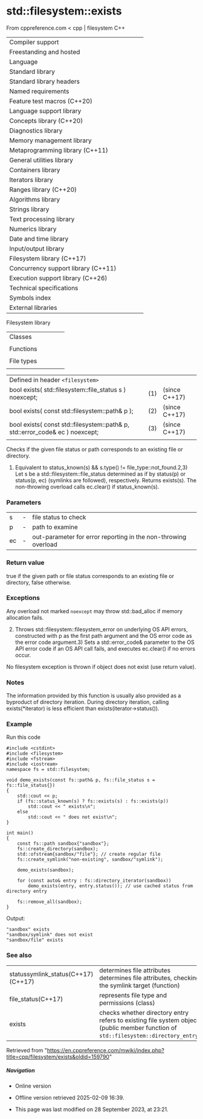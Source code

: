 # std::filesystem::exists

From cppreference.com
< cpp‎ | filesystem
C++

|  |  |  |  |  |
| --- | --- | --- | --- | --- |
| Compiler support | | | | |
| Freestanding and hosted | | | | |
| Language | | | | |
| Standard library | | | | |
| Standard library headers | | | | |
| Named requirements | | | | |
| Feature test macros (C++20) | | | | |
| Language support library | | | | |
| Concepts library (C++20) | | | | |
| Diagnostics library | | | | |
| Memory management library | | | | |
| Metaprogramming library (C++11) | | | | |
| General utilities library | | | | |
| Containers library | | | | |
| Iterators library | | | | |
| Ranges library (C++20) | | | | |
| Algorithms library | | | | |
| Strings library | | | | |
| Text processing library | | | | |
| Numerics library | | | | |
| Date and time library | | | | |
| Input/output library | | | | |
| Filesystem library (C++17) | | | | |
| Concurrency support library (C++11) | | | | |
| Execution support library (C++26) | | | | |
| Technical specifications | | | | |
| Symbols index | | | | |
| External libraries | | | | |

Filesystem library

|  |  |  |  |  |
| --- | --- | --- | --- | --- |
| Classes | | | | |
| |  |  |  |  |  | | --- | --- | --- | --- | --- | | filesystem::path | | | | | | filesystem::filesystem_error | | | | | | filesystem::directory_entry | | | | | | filesystem::directory_iterator | | | | | | filesystem::recursive_directory_iterator | | | | | | filesystem::file_status | | | | | | filesystem::space_info | | | | | | |  |  |  |  |  | | --- | --- | --- | --- | --- | | filesystem::file_type | | | | | | filesystem::file_time_type | | | | | | filesystem::perms | | | | | | filesystem::perm_options | | | | | | filesystem::copy_options | | | | | | filesystem::directory_options | | | | | |
| Functions | | | | |
| |  |  |  |  |  | | --- | --- | --- | --- | --- | | filesystem::absolute | | | | | | filesystem::canonicalfilesystem::weakly_canonical | | | | | | filesystem::relativefilesystem::proximate | | | | | | filesystem::copy | | | | | | filesystem::copy_file | | | | | | filesystem::copy_symlink | | | | | | filesystem::create_directory filesystem::create_directories | | | | | | filesystem::create_hard_link | | | | | | filesystem::create_symlink filesystem::create_directory_symlink | | | | | | filesystem::current_path | | | | | | filesystem::temp_directory_path | | | | | | |  |  |  |  |  | | --- | --- | --- | --- | --- | | ****filesystem::exists**** | | | | | | filesystem::equivalent | | | | | | filesystem::file_size | | | | | | filesystem::hard_link_count | | | | | | filesystem::last_write_time | | | | | | filesystem::permissions | | | | | | filesystem::read_symlink | | | | | | filesystem::remove filesystem::remove_all | | | | | | filesystem::rename | | | | | | filesystem::resize_file | | | | | | filesystem::space | | | | | | filesystem::status filesystem::symlink_status | | | | | |
| File types | | | | |
| |  |  |  |  |  | | --- | --- | --- | --- | --- | | filesystem::is_block_file | | | | | | filesystem::is_character_file | | | | | | filesystem::is_directory | | | | | | filesystem::is_empty | | | | | | filesystem::status_known | | | | | | |  |  |  |  |  | | --- | --- | --- | --- | --- | | filesystem::is_fifo | | | | | | filesystem::is_other | | | | | | filesystem::is_regular_file | | | | | | filesystem::is_socket | | | | | | filesystem::is_symlink | | | | | |

|  |  |  |
| --- | --- | --- |
| Defined in header `<filesystem>` |  |  |
| bool exists( std::filesystem::file_status s ) noexcept; | (1) | (since C++17) |
| bool exists( const std::filesystem::path& p ); | (2) | (since C++17) |
| bool exists( const std::filesystem::path& p, std::error_code& ec ) noexcept; | (3) | (since C++17) |
|  |  |  |

Checks if the given file status or path corresponds to an existing file or directory.

1) Equivalent to status_known(s) && s.type() != file_type::not_found.2,3) Let s be a std::filesystem::file_status determined as if by status(p) or status(p, ec) (symlinks are followed), respectively. Returns exists(s). The non-throwing overload calls ec.clear() if status_known(s).

### Parameters

|  |  |  |
| --- | --- | --- |
| s | - | file status to check |
| p | - | path to examine |
| ec | - | out-parameter for error reporting in the non-throwing overload |

### Return value

true if the given path or file status corresponds to an existing file or directory, false otherwise.

### Exceptions

Any overload not marked `noexcept` may throw std::bad_alloc if memory allocation fails.

2) Throws std::filesystem::filesystem_error on underlying OS API errors, constructed with p as the first path argument and the OS error code as the error code argument.3) Sets a std::error_code& parameter to the OS API error code if an OS API call fails, and executes ec.clear() if no errors occur.

No filesystem exception is thrown if object does not exist (use return value).

### Notes

The information provided by this function is usually also provided as a byproduct of directory iteration. During directory iteration, calling exists(\*iterator) is less efficient than exists(iterator->status()).

### Example

Run this code

```
#include <cstdint>
#include <filesystem>
#include <fstream>
#include <iostream>
namespace fs = std::filesystem;
 
void demo_exists(const fs::path& p, fs::file_status s = fs::file_status{})
{
    std::cout << p;
    if (fs::status_known(s) ? fs::exists(s) : fs::exists(p))
        std::cout << " exists\n";
    else
        std::cout << " does not exist\n";
}
 
int main()
{
    const fs::path sandbox{"sandbox"};
    fs::create_directory(sandbox);
    std::ofstream{sandbox/"file"}; // create regular file
    fs::create_symlink("non-existing", sandbox/"symlink");
 
    demo_exists(sandbox);
 
    for (const auto& entry : fs::directory_iterator(sandbox))
        demo_exists(entry, entry.status()); // use cached status from directory entry
 
    fs::remove_all(sandbox);
}

```

Output:

```
"sandbox" exists
"sandbox/symlink" does not exist
"sandbox/file" exists

```

### See also

|  |  |
| --- | --- |
| statussymlink_status(C++17)(C++17) | determines file attributes determines file attributes, checking the symlink target   (function) |
| file_status(C++17) | represents file type and permissions   (class) |
| exists | checks whether directory entry refers to existing file system object   (public member function of `std::filesystem::directory_entry`) |

Retrieved from "<https://en.cppreference.com/mwiki/index.php?title=cpp/filesystem/exists&oldid=159790>"

##### Navigation

- Online version
- Offline version retrieved 2025-02-09 16:39.

- This page was last modified on 28 September 2023, at 23:21.